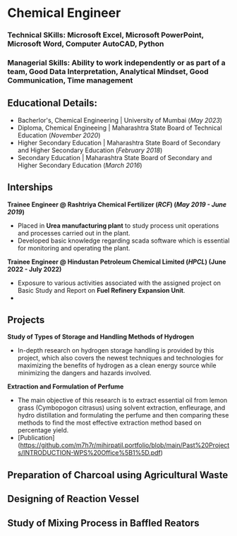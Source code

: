 # Chemical Engineer
### Technical SKills: Microsoft Excel, Microsoft PowerPoint, Microsoft Word, Computer AutoCAD, Python
### Managerial Skills: Ability to work independently or as part of a team, Good Data Interpretation, Analytical Mindset, Good Communication, Time management

## Educational Details:
- Bacherlor's, Chemical Engineering | University of Mumbai (_May 2023_)
- Diploma, Chemical Engineeing | Maharashtra State Board of Technical Education (_November 2020_)
- Higher Secondary Education | Maharashtra State Board of Secondary and Higher Secondary Education (_February 2018_)
- Secondary Education | Maharashtra State Board of Secondary and Higher Secondary Education (_March 2016_)
  
## Interships
**Trainee Engineer @ Rashtriya Chemical Fertilizer (_RCF_) (_May 2019 - June 2019_)**
- Placed in **Urea manufacturing plant** to study process unit operations and processes carried out in the plant.
- Developed basic knowledge regarding scada software which is essential for monitoring and operating the plant.
  
**Trainee Engineer @ Hindustan Petroleum Chemical Limited (_HPCL_) (June 2022 - July 2022)**  
- Exposure to various activities associated with the assigned project on Basic Study and Report on **Fuel Refinery Expansion Unit**.
- 

## Projects
**Study of Types of Storage and Handling Methods of Hydrogen**
- In-depth research on hydrogen storage handling is provided by this project, which also covers the newest techniques and technologies for maximizing the benefits of hydrogen as a clean energy source while minimizing the dangers and hazards involved.

**Extraction and Formulation of Perfume**
- The main objective of this research is to extract essential oil from lemon grass (Cymbopogon citrasus) using solvent extraction, enfleurage, and hydro distillation and formulating the perfume and then comparing these methods to find the most effective extraction method based on percentage yield.
- [Publication] (https://github.com/m7h7r/mihirpatil.portfolio/blob/main/Past%20Projects/INTRODUCTION-WPS%20Office%5B1%5D.pdf)

**Preparation of Charcoal using Agricultural Waste**
-

**Designing of Reaction Vessel**
-

**Study of Mixing Process in Baffled Reators**
-


